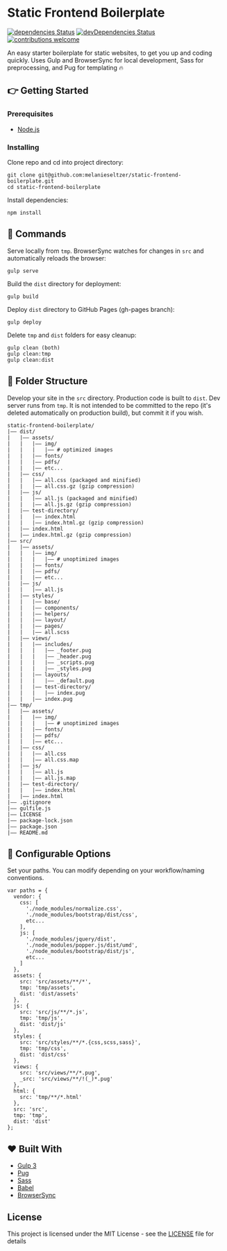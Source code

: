 # Static Frontend Boilerplate
[![dependencies Status](https://david-dm.org/melanieseltzer/static-frontend-boilerplate/status.svg)](https://david-dm.org/melanieseltzer/static-frontend-boilerplate) [![devDependencies Status](https://david-dm.org/melanieseltzer/static-frontend-boilerplate/dev-status.svg)](https://david-dm.org/melanieseltzer/static-frontend-boilerplate?type=dev) [![contributions welcome](https://img.shields.io/badge/contributions-welcome-brightgreen.svg?style=flat)](https://github.com/melanieseltzer/static-frontend-boilerplate/issues)

An easy starter boilerplate for static websites, to get you up and coding quickly. Uses Gulp and BrowserSync for local development, Sass for preprocessing, and Pug for templating :fire:

## :point_right: Getting Started

### Prerequisites

- [Node.js](https://nodejs.org/en/)

### Installing

Clone repo and cd into project directory:

```
git clone git@github.com:melanieseltzer/static-frontend-boilerplate.git
cd static-frontend-boilerplate
```

Install dependencies:

```
npm install
```

## :rocket: Commands

Serve locally from `tmp`. BrowserSync watches for changes in `src` and automatically reloads the browser:

```
gulp serve
```

Build the `dist` directory for deployment:

```
gulp build
```

Deploy `dist` directory to GitHub Pages (gh-pages branch):

```
gulp deploy
```

Delete `tmp` and `dist` folders for easy cleanup:

```
gulp clean (both)
gulp clean:tmp
gulp clean:dist
```

## :file_folder: Folder Structure

Develop your site in the `src` directory. Production code is built to `dist`. Dev server runs from `tmp`. It is not intended to be committed to the repo (it's deleted automatically on production build), but commit it if you wish.

```
static-frontend-boilerplate/
|—— dist/
|   |—— assets/
|   |   |—— img/
|   |   |   |—— # optimized images
|   |   |—— fonts/
|   |   |—— pdfs/
|   |   |—— etc...
|   |—— css/
|   |   |—— all.css (packaged and minified)
|   |   |—— all.css.gz (gzip compression)
|   |—— js/
|   |   |—— all.js (packaged and minified)
|   |   |—— all.js.gz (gzip compression)
|   |—— test-directory/
|   |   |—— index.html
|   |   |—— index.html.gz (gzip compression)
|   |—— index.html
|   |—— index.html.gz (gzip compression)
|—— src/
|   |—— assets/
|   |   |—— img/
|   |   |   |—— # unoptimized images
|   |   |—— fonts/
|   |   |—— pdfs/
|   |   |—— etc...
|   |—— js/
|   |   |—— all.js
|   |—— styles/
|   |   |—— base/
|   |   |—— components/
|   |   |—— helpers/
|   |   |—— layout/
|   |   |—— pages/
|   |   |—— all.scss
|   |—— views/
|   |   |—— includes/
|   |   |   |—— _footer.pug
|   |   |   |—— _header.pug
|   |   |   |—— _scripts.pug
|   |   |   |—— _styles.pug
|   |   |—— layouts/
|   |   |   |—— _default.pug
|   |   |—— test-directory/
|   |   |   |—— index.pug
|   |   |—— index.pug
|—— tmp/
|   |—— assets/
|   |   |—— img/
|   |   |   |—— # unoptimized images
|   |   |—— fonts/
|   |   |—— pdfs/
|   |   |—— etc...
|   |—— css/
|   |   |—— all.css
|   |   |—— all.css.map
|   |—— js/
|   |   |—— all.js
|   |   |—— all.js.map
|   |—— test-directory/
|   |   |—— index.html
|   |—— index.html
|—— .gitignore
|—— gulfile.js
|—— LICENSE
|—— package-lock.json
|—— package.json
|—— README.md
```

## :wrench: Configurable Options

Set your paths. You can modify depending on your workflow/naming conventions.

```
var paths = {
  vendor: {
    css: [
      './node_modules/normalize.css',
      './node_modules/bootstrap/dist/css',
      etc...
    ],
    js: [
      './node_modules/jquery/dist',
      './node_modules/popper.js/dist/umd',
      './node_modules/bootstrap/dist/js',
      etc...
    ]
  },
  assets: {
    src: 'src/assets/**/*',
    tmp: 'tmp/assets',
    dist: 'dist/assets'
  },
  js: {
    src: 'src/js/**/*.js',
    tmp: 'tmp/js',
    dist: 'dist/js'
  },
  styles: {
    src: 'src/styles/**/*.{css,scss,sass}',
    tmp: 'tmp/css',
    dist: 'dist/css'
  },
  views: {
    src: 'src/views/**/*.pug',
    _src: 'src/views/**/!(_)*.pug'
  },
  html: {
    src: 'tmp/**/*.html'
  },
  src: 'src',
  tmp: 'tmp',
  dist: 'dist'
};
```

## :heart: Built With

- [Gulp 3](https://gulpjs.com/)
- [Pug](https://pugjs.org)
- [Sass](http://sass-lang.com/)
- [Babel](https://babeljs.io/)
- [BrowserSync](https://browsersync.io/)

## License

This project is licensed under the MIT License - see the [LICENSE](LICENSE) file for details
